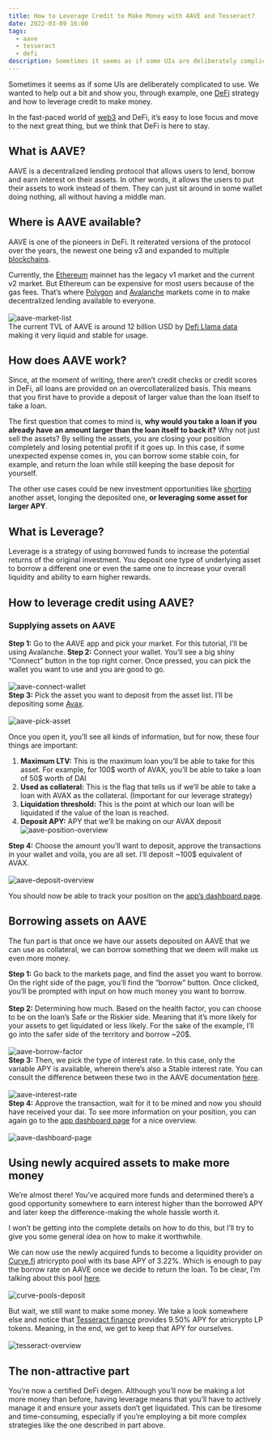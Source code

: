 ```yaml
---
title: How to Leverage Credit to Make Money with AAVE and Tesseract?
date: 2022-03-09 16:00
tags:
  - aave
  - tesseract
  - defi
description: Sometimes it seems as if some UIs are deliberately complicated to use. We wanted to help out a bit and show you, through example, one DeFi strategy and how to leverage credit to make money.
---
```


Sometimes it seems as if some UIs are deliberately complicated to use. We wanted to help out a bit and show you, through example, one [DeFi](https://www.investopedia.com/decentralized-finance-defi-5113835) strategy and how to leverage credit to make money.

In the fast-paced world of [web3](https://en.wikipedia.org/wiki/Web3) and DeFi, it’s easy to lose focus and move to the next great thing, but we think that DeFi is here to stay.

## What is AAVE?
AAVE is a decentralized lending protocol that allows users to lend, borrow and earn interest on their assets. In other words, it allows the users to put their assets to work instead of them. They can just sit around in some wallet doing nothing, all without having a middle man.

## Where is AAVE available?
AAVE is one of the pioneers in DeFi. It reiterated versions of the protocol over the years, the newest one being v3 and expanded to multiple [blockchains](https://www.investopedia.com/terms/b/blockchain.asp).

Currently, the [Ethereum](https://ethereum.org/en/) mainnet has the legacy v1 market and the current v2 market. But Ethereum can be expensive for most users because of the gas fees. That’s where [Polygon](https://polygon.technology/) and [Avalanche](https://cointelegraph.com/news/what-is-avalanche-network-avax-and-how-does-it-work) markets come in to make decentralized lending available to everyone.
<br/><br/>
![aave-market-list](/media/how-to-leverage-credit-tesseract/aave-market-list.png "List of AAVE markets")
<br/>
The current TVL of AAVE is around 12 billion USD by [Defi Llama data](https://mvpworkshop.co/blog/how-to-leverage-credit-to-make-money-with-aave-and-tesseract/#:~:text=billion%20USD%20by-,Defi%20Llama%20data,-making%20it%20very) making it very liquid and stable for usage.

## How does AAVE work?

Since, at the moment of writing, there aren’t credit checks or credit scores in DeFi, all loans are provided on an overcollateralized basis. This means that you first have to provide a deposit of larger value than the loan itself to take a loan.

The first question that comes to mind is, **why would you take a loan if you already have an amount larger than the loan itself to back it?** Why not just sell the assets? By selling the assets, you are closing your position completely and losing potential profit if it goes up. In this case, if some unexpected expense comes in, you can borrow some stable coin, for example, and return the loan while still keeping the base deposit for yourself.

The other use cases could be new investment opportunities like [shorting](https://www.investopedia.com/terms/s/shortselling.asp) another asset, longing the deposited one, **or leveraging some asset for larger APY**.

## What is Leverage?

Leverage is a strategy of using borrowed funds to increase the potential returns of the original investment. You deposit one type of underlying asset to borrow a different one or even the same one to increase your overall liquidity and ability to earn higher rewards.

## How to leverage credit using AAVE?
### Supplying assets on AAVE
**Step 1:** Go to the AAVE app and pick your market. For this tutorial, I’ll be using Avalanche.
**Step 2:** Connect your wallet. You’ll see a big shiny “Connect” button in the top right corner. Once pressed, you can pick the wallet you want to use and you are good to go.
<br/><br/>![aave-connect-wallet](/media/how-to-leverage-credit-tesseract/aave-connect-wallet.png "Connect wallet to AAVE")<br/>
**Step 3:** Pick the asset you want to deposit from the asset list. I’ll be depositing some [Avax](https://www.avax.network/).
<br/><br/>![aave-pick-asset](/media/how-to-leverage-credit-tesseract/aave-pick-asset.png "Connect wallet to AAVE")<br/>

Once you open it, you’ll see all kinds of information, but for now, these four things are important:
1. **Maximum LTV:** This is the maximum loan you’ll be able to take for this asset. For example, for 100$ worth of AVAX, you’ll be able to take a loan of 50$ worth of DAI
2. **Used as collateral:** This is the flag that tells us if we’ll be able to take a loan with AVAX as the collateral. (Important for our leverage strategy)
3. **Liquidation threshold:** This is the point at which our loan will be liquidated if the value of the loan is reached.
4. **Deposit APY:** APY that we’ll be making on our AVAX deposit
<br/>![aave-position-overview](/media/how-to-leverage-credit-tesseract/aave-position-overview.png "Connect wallet to AAVE")<br/>

**Step 4:** Choose the amount you’ll want to deposit, approve the transactions in your wallet and voila, you are all set. I’ll deposit ~100$ equivalent of AVAX.
<br/><br/>![aave-deposit-overview](/media/how-to-leverage-credit-tesseract/aave-deposit-overview.png "Connect wallet to AAVE")<br/>

You should now be able to track your position on the [app’s dashboard page](https://app.aave.com/#/dashboard).

## Borrowing assets on AAVE
The fun part is that once we have our assets deposited on AAVE that we can use as collateral, we can borrow something that we deem will make us even more money.

**Step 1:** Go back to the markets page, and find the asset you want to borrow. On the right side of the page, you’ll find the “borrow” button. Once clicked, you’ll be prompted with input on how much money you want to borrow.
<br/><br/>
**Step 2:** Determining how much. Based on the health factor, you can choose to be on the loan’s Safe or the Riskier side. Meaning that it’s more likely for your assets to get liquidated or less likely. For the sake of the example, I’ll go into the safer side of the territory and borrow ~20$.
<br/><br/>![aave-borrow-factor](/media/how-to-leverage-credit-tesseract/aave-borrow-factor.png "Connect wallet to AAVE")<br/>
**Step 3:** Then, we pick the type of interest rate. In this case, only the variable APY is available, wherein there’s also a Stable interest rate. You can consult the difference between these two in the AAVE documentation [here](https://docs.aave.com/faq/borrowing#what-is-the-difference-between-stable-and-variable-rate).
<br/><br/>![aave-interest-rate](/media/how-to-leverage-credit-tesseract/aave-interest-rate.png "Connect wallet to AAVE")<br/>
**Step 4:** Approve the transaction, wait for it to be mined and now you should have received your dai. To see more information on your position, you can again go to the [app dashboard page](https://app.aave.com/#/dashboard/borrowings) for a nice overview.
<br/><br/>![aave-dashboard-page](/media/how-to-leverage-credit-tesseract/aave-dashboard-page.png "Connect wallet to AAVE")

## Using newly acquired assets to make more money
We’re almost there! You’ve acquired more funds and determined there’s a good opportunity somewhere to earn interest higher than the borrowed APY and later keep the difference-making the whole hassle worth it.

I won’t be getting into the complete details on how to do this, but I’ll try to give you some general idea on how to make it worthwhile.

We can now use the newly acquired funds to become a liquidity provider on [Curve.fi](https://avax.curve.fi/) atricrypto pool with its base APY of 3.22%. Which is enough to pay the borrow rate on AAVE once we decide to return the loan. To be clear, I’m talking about this pool [here](https://avax.curve.fi/atricrypto/deposit).
<br/><br/>![curve-pools-deposit](/media/how-to-leverage-credit-tesseract/curve-pools-deposit.png "Connect wallet to AAVE")<br/>

But wait, we still want to make some money. We take a look somewhere else and notice that [Tesseract finance](https://tesr.finance/) provides 9.50% APY for atricrypto LP tokens. Meaning, in the end, we get to keep that APY for ourselves.
<br/><br/>![tesseract-overview](/media/how-to-leverage-credit-tesseract/tesseract-overview.png "Connect wallet to AAVE")

## The non-attractive part
You’re now a certified DeFi degen. Although you’ll now be making a lot more money than before, having leverage means that you’ll have to actively manage it and ensure your assets don’t get liquidated. This can be tiresome and time-consuming, especially if you’re employing a bit more complex strategies like the one described in part above.
